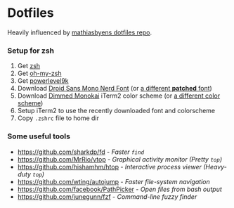 # Dotfiles

Heavily influenced by [mathiasbyens dotfiles repo](https://github.com/mathiasbynens/dotfiles).

### Setup for zsh

1. Get [zsh](https://github.com/robbyrussell/oh-my-zsh/wiki/Installing-ZSH#install-and-set-up-zsh-as-default)
2. Get [oh-my-zsh](https://github.com/robbyrussell/oh-my-zsh#getting-started)
3. Get [powerlevel9k](https://github.com/bhilburn/powerlevel9k/wiki/Install-Instructions#option-2-install-for-oh-my-zsh)
4. Download [Droid Sans Mono Nerd Font](https://github.com/ryanoasis/nerd-fonts/blob/master/patched-fonts/DroidSansMono/complete/Droid%20Sans%20Mono%20Nerd%20Font%20Complete.otf) (or [a different **patched** font](https://github.com/ryanoasis/nerd-fonts))
5. Download [Dimmed Monokai](https://github.com/mbadolato/iTerm2-Color-Schemes/blob/master/schemes/DimmedMonokai.itermcolors) iTerm2 color scheme (or [a different color scheme](https://github.com/mbadolato/iTerm2-Color-Schemes))
5. Setup iTerm2 to use the recently downloaded font and colorscheme
6. Copy `.zshrc` file to home dir

### Some useful tools
* https://github.com/sharkdp/fd - *Faster `find`*
* https://github.com/MrRio/vtop - *Graphical activity monitor (Pretty `top`)*
* https://github.com/hishamhm/htop - *Interactive process viewer (Heavy-duty `top`)*
* https://github.com/wting/autojump - *Faster file-system navigation*
* https://github.com/facebook/PathPicker - *Open files from bash output*
* https://github.com/junegunn/fzf - *Command-line fuzzy finder*

